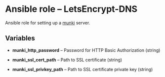 # Ansible role – LetsEncrypt-DNS

Ansible role for setting up a [munki](https://github.com/munki/munki) server.


## Variables

* **munki\_http\_password** – Password for HTTP Basic Authorization (string)

* **munki\_ssl\_cert\_path** – Path to SSL certificate (string)

* **munki\_ssl\_privkey\_path** – Path to SSL certificate private key (string)
